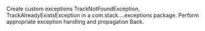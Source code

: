 Create custom exceptions TrackNotFoundException, TrackAlreadyExistsException in a
com.stack....exceptions package. Perform appropriate exception handling and propagation
Back.